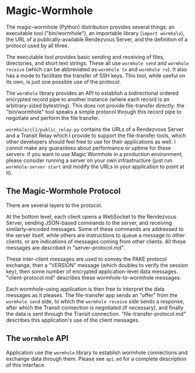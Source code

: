 # Magic-Wormhole

The magic-wormhole (Python) distribution provides several things: an
executable tool ("bin/wormhole"), an importable library (`import wormhole`),
the URL of a publically-available Rendezvous Server, and the definition of a
protocol used by all three.

The executable tool provides basic sending and receiving of files,
directories, and short text strings. These all use `wormhole send` and
`wormhole receive` (which can be abbreviated as `wormhole tx` and `wormhole
rx`). It also has a mode to facilitate the transfer of SSH keys. This tool,
while useful on its own, is just one possible use of the protocol.

The `wormhole` library provides an API to establish a bidirectional ordered
encrypted record pipe to another instance (where each record is an
arbitrary-sized bytestring). This does not provide file-transfer directly:
the "bin/wormhole" tool speaks a simple protocol through this record pipe to
negotiate and perform the file transfer.

`wormhole/cli/public_relay.py` contains the URLs of a Rendezvous Server and a
Transit Relay which I provide to support the file-transfer tools, which other
developers should feel free to use for their applications as well. I cannot
make any guarantees about performance or uptime for these servers: if you
want to use Magic Wormhole in a production environment, please consider
running a server on your own infrastructure (just run `wormhole-server start`
and modify the URLs in your application to point at it).

## The Magic-Wormhole Protocol

There are several layers to the protocol.

At the bottom level, each client opens a WebSocket to the Rendezvous Server,
sending JSON-based commands to the server, and receiving similarly-encoded
messages. Some of these commands are addressed to the server itself, while
others are instructions to queue a message to other clients, or are
indications of messages coming from other clients. All these messages are
described in "server-protocol.md".

These inter-client messages are used to convey the PAKE protocol exchange,
then a "VERSION" message (which doubles to verify the session key), then some
number of encrypted application-level data messages. "client-protocol.md"
describes these wormhole-to-wormhole messages.

Each wormhole-using application is then free to interpret the data messages
as it pleases. The file-transfer app sends an "offer" from the `wormhole
send` side, to which the `wormhole receive` side sends a response, after
which the Transit connection is negotiated (if necessary), and finally the
data is sent through the Transit connection. "file-transfer-protocol.md"
describes this application's use of the client messages.

## The `wormhole` API

Application use the `wormhole` library to establish wormhole connections and
exchange data through them. Please see `api.md` for a complete description of
this interface.


